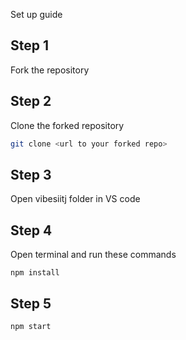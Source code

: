 
Set up guide

## Step 1
Fork the repository

## Step 2
Clone the forked repository
```bash
git clone <url to your forked repo>
```

## Step 3
Open vibesiitj folder in VS code

## Step 4
Open terminal and run these commands

```
npm install
```

## Step 5
```
npm start
```